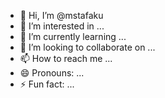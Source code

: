 - 👋 Hi, I’m @mstafaku
- 👀 I’m interested in ...
- 🌱 I’m currently learning ...
- 💞️ I’m looking to collaborate on ...
- 📫 How to reach me ...
- 😄 Pronouns: ...
- ⚡ Fun fact: ...

<!---
mstafaku/mstafaku is a ✨ special ✨ repository because its `README.md` (this file) appears on your GitHub profile.
You can click the Preview link to take a look at your changes.
--->
